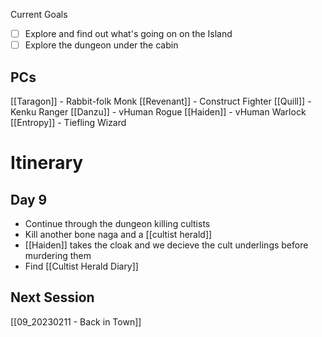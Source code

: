 Current Goals
- [ ] Explore and find out what's going on on the Island
- [ ] Explore the dungeon under the cabin 

## PCs
[[Taragon]] - Rabbit-folk Monk
[[Revenant]] - Construct Fighter
[[Quill]] - Kenku Ranger
[[Danzu]] - vHuman Rogue
[[Haiden]] - vHuman Warlock
[[Entropy]] - Tiefling Wizard

# Itinerary

## Day 9
- Continue through the dungeon killing cultists
- Kill another bone naga and a [[cultist herald]]
- [[Haiden]] takes the cloak and we decieve the cult underlings before murdering them
- Find [[Cultist Herald Diary]]

## Next Session
[[09_20230211 - Back in Town]]